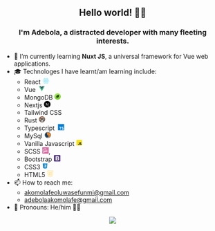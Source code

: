 <h2 align=center>
	Hello world! 👋🏿
</h2>
<h3 align=center width=20>I'm Adebola, a distracted developer with many fleeting interests.</h3>


- 🌱 I’m currently learning **Nuxt JS**, a universal framework for Vue web applications.
- 🎓 Technologes I have learnt/am learning include:
     - React <img height=15 src=icons/react.png></img>
     - Vue <img height=15 src=icons/vue.png></img>
     - MongoDB <img height=15 src=icons/mongo.png></img>
     - Nextjs <img height=15 src=icons/next-js.png></img>
     - Tailwind CSS
     - Rust <img height=15 src=icons/rust-logo-64x64.png></img>
     - Typescript <img height=15 src=icons/ts.png></img>
     - MySql <img height=15 src=icons/mysql.png></img>
     - Vanilla Javascript <img height=15 src=icons/js.png></img>
     - SCSS <img height=15 src=icons/sass.png></img>, 
     - Bootstrap <img height=15 src=icons/bootstrap.png></img>
     - CSS3 <img height=15 src=icons/css.png></img>
     - HTML5 <img height=15 src=icons/html.png></img>
- 📫 How to reach me: 
  - akomolafeoluwasefunmi@gmail.com
  - adebolaakomolafe@gmail.com
- 🌈 Pronouns: He/him 🧒🏿

<p align=center>
<img height=200 src="https://github-readme-stats.vercel.app/api/top-langs/?username=adebola-io&layout=compact&theme=dark"/>
</p>
